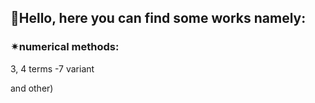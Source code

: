## 🌌Hello, here you can find some works namely:

### ✴numerical methods:
3, 4 terms -7 variant

and other)
